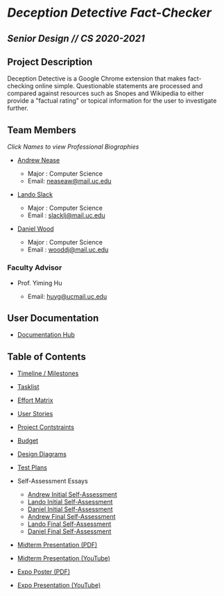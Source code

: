# ***Deception Detective Fact-Checker*** 
## ***Senior Design // CS 2020-2021***

## Project Description
Deception Detective is a Google Chrome extension that makes fact-checking online simple. Questionable statements are processed and compared against resources such as Snopes and Wikipedia to either provide a "factual rating" or topical information for the user to investigate further.

## Team Members
*Click Names to view Professional Biographies*
- [Andrew Nease](bios/andrew-professional-bio.md) 
  - Major : Computer Science
  - Email: neaseaw@mail.uc.edu
  
- [Lando Slack](bios/lando-professional-bio.md)
  - Major : Computer Science
  - Email : slacklj@mail.uc.edu
  
- [Daniel Wood](bios/wooddj-bio.md)
  - Major : Computer Science
  - Email : wooddj@mail.uc.edu
  

### Faculty Advisor
- Prof. Yiming Hu
  
  - Email: huyg@ucmail.uc.edu

## User Documentation
- [Documentation Hub](documentation/README.md)

## Table of Contents
- [Timeline / Milestones](timeline.md)
  
- [Tasklist](tasklist.md)
  
- [Effort Matrix](effort_matrix.md)
  
- [User Stories](user_stories.md)
  
- [Project Contstraints](major_constraints.md)
  
- [Budget](budget.md)
  
- [Design Diagrams](design-diagrams/design-diagrams.pdf)

- [Test Plans](test_plans.md)
  
- Self-Assessment Essays
  - [Andrew Initial Self-Assessment](self-assessments/initial-self-assessments/andrew-self-assessment.pdf)
  - [Lando Initial Self-Assessment](self-assessments/initial-self-assessments/lando-self-assessment.pdf)
  - [Daniel Initial Self-Assessment](self-assessments/initial-self-assessments/daniel-self-assessment.pdf)
  - [Andrew Final Self-Assessment](self-assessments/final-self-assessments/andrew-self-assessment.pdf)
  - [Lando Final Self-Assessment](self-assessments/final-self-assessments/lando-self-assessment.pdf)
  - [Daniel Final Self-Assessment](self-assessments/final-self-assessments/daniel-self-assessment.pdf)
  
- [Midterm Presentation (PDF)](midterm-presentation/midterm-presentation.pdf)
  
- [Midterm Presentation (YouTube)](https://youtu.be/DVbeR4Ez9uc)

- [Expo Poster (PDF)](expo-presentation/ExpoPoster.pdf)

- [Expo Presentation (YouTube)](https://www.youtube.com/watch?v=biNK3sTQTkQ)
